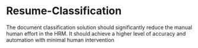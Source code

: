# Resume-Classification
The document classification solution should significantly reduce the manual human effort in the HRM. It should achieve a higher level of accuracy and automation with minimal human intervention
